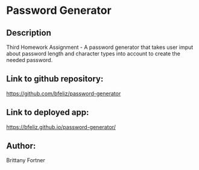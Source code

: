 # Password Generator

## Description

Third Homework Assignment - A password generator that takes user imput about password length and character types into account to create the needed password.

## Link to github repository:

https://github.com/bfeliz/password-generator

## Link to deployed app:

https://bfeliz.github.io/password-generator/

## Author:

Brittany Fortner
